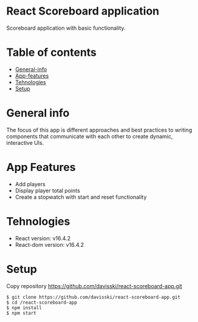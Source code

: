 # React Scoreboard application
Scoreboard application with basic functionality.
# Table of contents
* [General-info](#general-info)
* [App-features](#app-features)
* [Tehnologies](#tehnologies)
* [Setup](#setup)

# General info
The focus of this app is different approaches and best practices to writing components that communicate with each other to create dynamic, interactive UIs.

# App Features
* Add players
* Display player total points
* Create a stopwatch with start and reset functionality

# Tehnologies
* React version: v16.4.2
* React-dom version: v16.4.2

# Setup
Copy repository https://github.com/davisski/react-scoreboard-app.git

```
$ git clone https://github.com/davisski/react-scoreboard-app.git
$ cd /react-scoreboard-app
$ npm install
$ npm start

```
